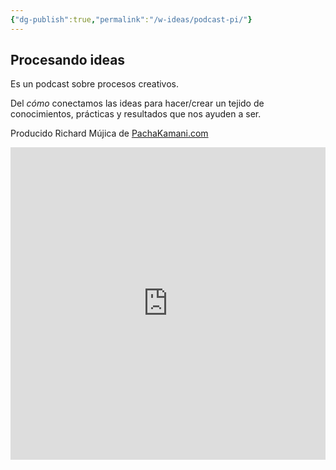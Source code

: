 ```yaml
---
{"dg-publish":true,"permalink":"/w-ideas/podcast-pi/"}
---
```


## Procesando ideas

Es un podcast sobre procesos creativos.  

Del _cómo_ conectamos las ideas para hacer/crear un tejido de conocimientos, prácticas y resultados que nos ayuden a ser. 

Producido Richard Mújica de [PachaKamani.com](http://pachakamani.com/)  

<iframe src="https://anchor.fm/procesando-ideas"  width="100%" height="500" frameborder="0" ></iframe>
